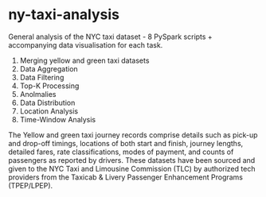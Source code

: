 # ny-taxi-analysis
General analysis of the NYC taxi dataset - 8 PySpark scripts + accompanying data visualisation for each task.

1. Merging yellow and green taxi datasets
2. Data Aggregation
3. Data Filtering
4. Top-K Processing
5. Anolmalies
6. Data Distribution
7. Location Analysis
8. Time-Window Analysis

The Yellow and green taxi journey records comprise details such as pick-up and drop-off timings, locations of both start and finish, journey lengths, detailed fares, rate classifications, modes of payment, and counts of passengers as reported by drivers. These datasets have been sourced and given to the NYC Taxi and Limousine Commission (TLC) by authorized tech providers from the Taxicab & Livery Passenger Enhancement Programs (TPEP/LPEP).

